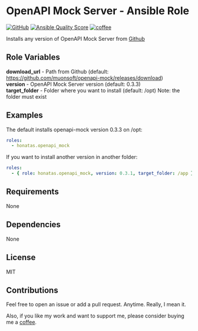 OpenAPI Mock Server - Ansible Role
==================================

[![GitHub](https://img.shields.io/github/license/honatas/ansible-role-openapi-mock?style=plastic)](https://github.com/Honatas/ansible-role-openapi-mock/blob/master/LICENSE)
[![Ansible Quality Score](https://img.shields.io/ansible/quality/60773?style=plastic)](https://galaxy.ansible.com/honatas/openjdk_ppa)
[![coffee](https://img.shields.io/badge/buy%20me%20a-coffee-brown?style=plastic)](https://ko-fi.com/honatas "Buy me a coffee")  

Installs any version of OpenAPI Mock Server from [Github](https://github.com/muonsoft/openapi-mock)  

Role Variables
--------------

**download_url** - Path from Github (default: https://github.com/muonsoft/openapi-mock/releases/download)  
**version** - OpenAPI Mock Server version (default: 0.3.3)  
**target_folder** - Folder where you want to install (default: /opt) Note: the folder must exist

Examples
--------

The default installs openapi-mock version 0.3.3 on /opt:
```yaml
roles:
  - honatas.openapi_mock
```

If you want to install another version in another folder:
```yaml
roles:
  - { role: honatas.openapi_mock, version: 0.3.1, target_folder: /app }
```


Requirements
------------

None

Dependencies
------------

None

License
-------

MIT


Contributions
-------------

Feel free to open an issue or add a pull request. Anytime. Really, I mean it.  

Also, if you like my work and want to support me, please consider buying me a [coffee](https://ko-fi.com/honatas).  
